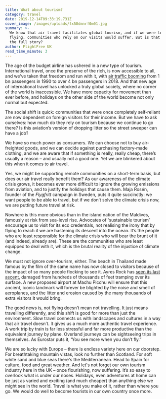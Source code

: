 ```yaml
---
title: What about tourism?
category: travel
date: 2019-12-14T09:33:19.731Z
cover_image: /images/uploads/fx58dmnrf0m01.jpg
summary: >-
  We know that air travel facilitates global tourism, and if we were to stop
  flying, communities who rely on our visits would suffer. But is that really
  the full story?
author: FlightFree UK
read_time_minute: 3
---
```

The age of the budget airline has ushered in a new type of tourism. International travel, once the preserve of the rich, is now accessible to all, and we’ve taken that freedom and run with it, with [air traffic booming](https://data.worldbank.org/indicator/IS.AIR.PSGR?end=2018&start=1990) from 1 bn passengers in 1990 to over 4 bn passengers in 2018. And that new age of international travel has unlocked a truly global society, where no corner of the world is inaccessible. We have more capacity for movement than ever before, and holidays on the other side of the world become not only normal but expected. 

The social shift is quick: communities that were once completely self-reliant are now dependent on foreign visitors for their income. But we have to ask ourselves: how much do they rely on tourism because we continue to go there? Is this aviation’s version of dropping litter so the street sweeper can have a job? 

We have so much power as consumers. We can choose not to buy air-freighted goods, and we can decide against purchasing factory-made clothing, and we are aware that if something is really, really cheap, there’s usually a reason – and usually not a good one. Yet we are blinkered about this when it comes to air travel. 

Yes, we might be supporting remote communities on a short-term basis, but does our air travel really benefit them? As our awareness of the climate crisis grows, it becomes ever more difficult to ignore the growing emissions from aviation, and to justify the holidays that cause them. Maja Rosén, founder of the _Flygfritt_ campaign in Sweden, puts it quite succinctly: we want people to be able to travel, but if we don’t solve the climate crisis now, we are putting future travel at risk. 

Nowhere is this more obvious than in the island nation of the Maldives, famously at risk from sea-level rise. Advocates of 'sustainable tourism’ encourage us to visit for its eco credentials, not realising the irony that by flying to reach it we are hastening its descent into the ocean. It’s the people who are least responsible for the climate crisis who will bear the brunt of it (and indeed, already are). These are the communities who are least equipped to deal with it, which is the brutal reality of the injustice of climate change. 

We must not ignore over-tourism, either. The beach in Thailand made famous by the film of the same name has now closed to visitors because of the impact of so many people flocking to see it. Ayres Rock has [seen its last ascent](https://www.independent.co.uk/travel/news-and-advice/uluru-ban-tourists-climb-ayers-rock-australia-aboriginals-sacred-site-a8030861.html), damaged from hundreds of thousands of feet tramping over its surface. A new proposed airport at Machu Picchu will ensure that this ancient, iconic landmark will forever be blighted by the noise and smell of aeroplanes, and the litter and erosion caused by the many thousands of extra visitors it would bring.

The good news is, not flying doesn’t mean not travelling. It just means travelling differently, and this shift is good for more than just the environment. Slow travel connects us with landscapes and cultures in a way that air travel doesn’t. It gives us a much more authentic travel experience. A work trip by train is far less stressful and far more productive than the equivalent journey by plane. Overland journeys can be sightseeing trips in themselves. As Eurostar puts it, ‘You see more when you don’t fly.”

We are so lucky with Europe – there is endless variety here on our doorstep. For breathtaking mountain vistas, look no further than Scotland. For soft white sand and blue seas there's the Mediterranean. Head to Spain for culture, food and great weather. And let's not forget our own tourism industry here in the UK – once flourishing, now suffering. It’s so easy to overlook what is under our noses. Holidays, even adventures at home can be just as varied and exciting (and much cheaper) than anything else we might see in the world. Travel is what you make of it, rather than where you go. We would do well to become tourists in our own country once more.
